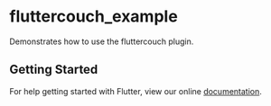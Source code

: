 # fluttercouch_example

Demonstrates how to use the fluttercouch plugin.

## Getting Started

For help getting started with Flutter, view our online
[documentation](https://flutter.io/).
